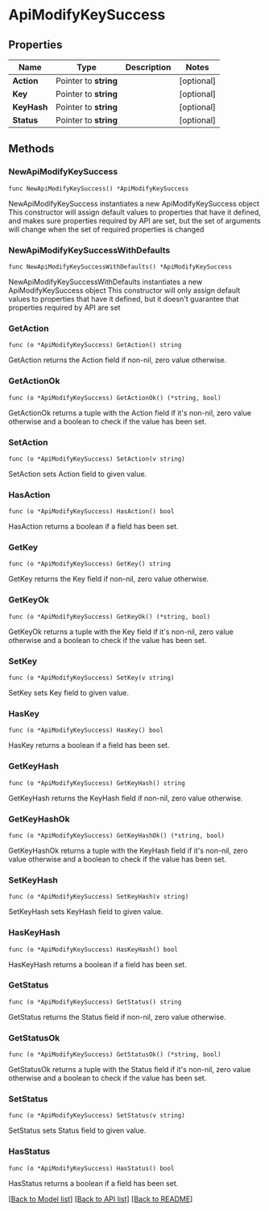 # ApiModifyKeySuccess

## Properties

Name | Type | Description | Notes
------------ | ------------- | ------------- | -------------
**Action** | Pointer to **string** |  | [optional] 
**Key** | Pointer to **string** |  | [optional] 
**KeyHash** | Pointer to **string** |  | [optional] 
**Status** | Pointer to **string** |  | [optional] 

## Methods

### NewApiModifyKeySuccess

`func NewApiModifyKeySuccess() *ApiModifyKeySuccess`

NewApiModifyKeySuccess instantiates a new ApiModifyKeySuccess object
This constructor will assign default values to properties that have it defined,
and makes sure properties required by API are set, but the set of arguments
will change when the set of required properties is changed

### NewApiModifyKeySuccessWithDefaults

`func NewApiModifyKeySuccessWithDefaults() *ApiModifyKeySuccess`

NewApiModifyKeySuccessWithDefaults instantiates a new ApiModifyKeySuccess object
This constructor will only assign default values to properties that have it defined,
but it doesn't guarantee that properties required by API are set

### GetAction

`func (o *ApiModifyKeySuccess) GetAction() string`

GetAction returns the Action field if non-nil, zero value otherwise.

### GetActionOk

`func (o *ApiModifyKeySuccess) GetActionOk() (*string, bool)`

GetActionOk returns a tuple with the Action field if it's non-nil, zero value otherwise
and a boolean to check if the value has been set.

### SetAction

`func (o *ApiModifyKeySuccess) SetAction(v string)`

SetAction sets Action field to given value.

### HasAction

`func (o *ApiModifyKeySuccess) HasAction() bool`

HasAction returns a boolean if a field has been set.

### GetKey

`func (o *ApiModifyKeySuccess) GetKey() string`

GetKey returns the Key field if non-nil, zero value otherwise.

### GetKeyOk

`func (o *ApiModifyKeySuccess) GetKeyOk() (*string, bool)`

GetKeyOk returns a tuple with the Key field if it's non-nil, zero value otherwise
and a boolean to check if the value has been set.

### SetKey

`func (o *ApiModifyKeySuccess) SetKey(v string)`

SetKey sets Key field to given value.

### HasKey

`func (o *ApiModifyKeySuccess) HasKey() bool`

HasKey returns a boolean if a field has been set.

### GetKeyHash

`func (o *ApiModifyKeySuccess) GetKeyHash() string`

GetKeyHash returns the KeyHash field if non-nil, zero value otherwise.

### GetKeyHashOk

`func (o *ApiModifyKeySuccess) GetKeyHashOk() (*string, bool)`

GetKeyHashOk returns a tuple with the KeyHash field if it's non-nil, zero value otherwise
and a boolean to check if the value has been set.

### SetKeyHash

`func (o *ApiModifyKeySuccess) SetKeyHash(v string)`

SetKeyHash sets KeyHash field to given value.

### HasKeyHash

`func (o *ApiModifyKeySuccess) HasKeyHash() bool`

HasKeyHash returns a boolean if a field has been set.

### GetStatus

`func (o *ApiModifyKeySuccess) GetStatus() string`

GetStatus returns the Status field if non-nil, zero value otherwise.

### GetStatusOk

`func (o *ApiModifyKeySuccess) GetStatusOk() (*string, bool)`

GetStatusOk returns a tuple with the Status field if it's non-nil, zero value otherwise
and a boolean to check if the value has been set.

### SetStatus

`func (o *ApiModifyKeySuccess) SetStatus(v string)`

SetStatus sets Status field to given value.

### HasStatus

`func (o *ApiModifyKeySuccess) HasStatus() bool`

HasStatus returns a boolean if a field has been set.


[[Back to Model list]](../README.md#documentation-for-models) [[Back to API list]](../README.md#documentation-for-api-endpoints) [[Back to README]](../README.md)


